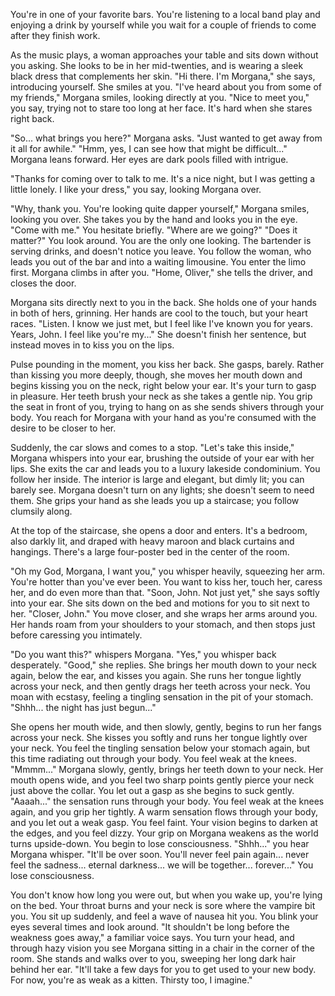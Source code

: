 
You're in one of your favorite bars. You're listening to a local band play and enjoying a drink by yourself while you wait for a couple of friends to come after they finish work.

As the music plays, a woman approaches your table and sits down without you asking. She looks to be in her mid-twenties, and is wearing a sleek black dress that complements her skin. "Hi there. I'm Morgana," she says, introducing yourself. She smiles at you.
 "I've heard about you from some of my friends," Morgana smiles, looking directly at you.
"Nice to meet you," you say, trying not to stare too long at her face. It's hard when she stares right back.

"So... what brings you here?" Morgana asks.
"Just wanted to get away from it all for awhile."
"Hmm, yes, I can see how that might be difficult..." Morgana leans forward. Her eyes are dark pools filled with intrigue.

"Thanks for coming over to talk to me. It's a nice night, but I was getting a little lonely. I like your dress," you say, looking Morgana over.

"Why, thank you. You're looking quite dapper yourself," Morgana smiles, looking you over. She takes you by the hand and looks you in the eye. "Come with me."
You hesitate briefly.
 "Where are we going?"
"Does it matter?"
You look around. You are the only one looking. The bartender is serving drinks, and doesn't notice you leave. You follow the woman, who leads you out of the bar and into a waiting limousine.
You enter the limo first. Morgana climbs in after you. "Home, Oliver," she tells the driver, and closes the door.

Morgana sits directly next to you in the back. She holds one of your hands in both of hers, grinning. Her hands are cool to the touch, but your heart races.
 "Listen. I know we just met, but I feel like I've known you for years. Years, John. I feel like you're my..." She doesn't finish her sentence, but instead moves in to kiss you on the lips.

Pulse pounding in the moment, you kiss her back. She gasps, barely. Rather than kissing you more deeply, though, she moves her mouth down and begins kissing you on the neck, right below your ear. It's your turn to gasp in pleasure.
 Her teeth brush your neck as she takes a gentle nip. You grip the seat in front of you, trying to hang on as she sends shivers through your body. You reach for Morgana with your hand as you're consumed with the desire to be closer to her.

Suddenly, the car slows and comes to a stop. "Let's take this inside," Morgana whispers into your ear, brushing the outside of your ear with her lips.
 She exits the car and leads you to a luxury lakeside condominium. You follow her inside. The interior is large and elegant, but dimly lit; you can barely see. Morgana doesn't turn on any lights; she doesn't seem to need them. She grips your hand as she leads you up a staircase; you follow clumsily along.

At the top of the staircase, she opens a door and enters. It's a bedroom, also darkly lit, and draped with heavy maroon and black curtains and hangings. There's a large four-poster bed in the center of the room.

"Oh my God, Morgana, I want you," you whisper heavily, squeezing her arm.
 You're hotter than you've ever been. You want to kiss her, touch her, caress her, and do even more than that.
"Soon, John. Not just yet," she says softly into your ear.
 She sits down on the bed and motions for you to sit next to her. "Closer, John." You move closer, and she wraps her arms around you. Her hands roam from your shoulders to your stomach, and then stops just before caressing you intimately.

"Do you want this?" whispers Morgana.
"Yes," you whisper back desperately.
"Good," she replies. She brings her mouth down to your neck again, below the ear, and kisses you again.
 She runs her tongue lightly across your neck, and then gently drags her teeth across your neck. You moan with ecstasy, feeling a tingling sensation in the pit of your stomach. "Shhh... the night has just begun..."

She opens her mouth wide, and then slowly, gently, begins to run her fangs across your neck. She kisses you softly and runs her tongue lightly over your neck. You feel the tingling sensation below your stomach again, but this time radiating out through your body.
 You feel weak at the knees.
"Mmmm..." Morgana slowly, gently, brings her teeth down to your neck. Her mouth opens wide, and you feel two sharp points gently pierce your neck just above the collar.
 You let out a gasp as she begins to suck gently.
"Aaaah..." the sensation runs through your body. You feel weak at the knees again, and you grip her tightly.
 A warm sensation flows through your body, and you let out a weak gasp.
You feel faint. Your vision begins to darken at the edges, and you feel dizzy. Your grip on Morgana weakens as the world turns upside-down.
 You begin to lose consciousness.
"Shhh..." you hear Morgana whisper. "It'll be over soon. You'll never feel pain again... never feel the sadness... eternal darkness... we will be together... forever..."
You lose consciousness.

You don't know how long you were out, but when you wake up, you're lying on the bed. Your throat burns and your neck is sore where the vampire bit you. You sit up suddenly, and feel a wave of nausea hit you.
 You blink your eyes several times and look around.
"It shouldn't be long before the weakness goes away," a familiar voice says. You turn your head, and through hazy vision you see Morgana sitting in a chair in the corner of the room.
 She stands and walks over to you, sweeping her long dark hair behind her ear. "It'll take a few days for you to get used to your new body. For now, you're as weak as a kitten. Thirsty too, I imagine."
